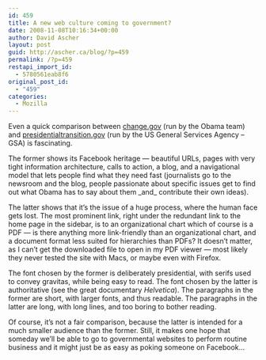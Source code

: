 ```yaml
---
id: 459
title: A new web culture coming to government?
date: 2008-11-08T10:16:34+00:00
author: David Ascher
layout: post
guid: http://ascher.ca/blog/?p=459
permalink: /?p=459
restapi_import_id:
  - 5780561eab8f6
original_post_id:
  - "459"
categories:
  - Mozilla
---
```

Even a quick comparison between [change.gov](http://change.gov/) (run by the Obama team) and [presidentialtransition.gov](http://presidentialtransition.gov/) (run by the US General Services Agency &#8211; GSA) is fascinating.

The former shows its Facebook heritage &#8212; beautiful URLs, pages with very tight information architecture, calls to action, a blog, and a navigational model that lets people find what they need fast (journalists go to the newsroom and the blog, people passionate about specific issues get to find out what Obama has to say about them \_and\_ contribute their own ideas).

The latter shows that it&#8217;s the issue of a huge process, where the human face gets lost. The most prominent link, right under the redundant link to the home page in the sidebar, is to an organizational chart which of course is a PDF &#8212; is there anything more link-friendly than an organizational chart, and a document format less suited for hierarchies than PDFs? It doesn&#8217;t matter, as I can&#8217;t get the downloaded file to open in my PDF viewer &#8212; most likely they never tested the site with Macs, or maybe even with Firefox.

The font chosen by the former is deliberately presidential, with serifs used to convey gravitas, while being easy to read. The font chosen by the latter is authoritative (see the great documentary _Helvetica_). The paragraphs in the former are short, with larger fonts, and thus readable. The paragraphs in the latter are long, with long lines, and too boring to bother reading.

Of course, it&#8217;s not a fair comparison, because the latter is intended for a much smaller audience than the former. Still, it makes one hope that someday we&#8217;ll be able to go to governmental websites to perform routine business and it might just be as easy as poking someone on Facebook&#8230;